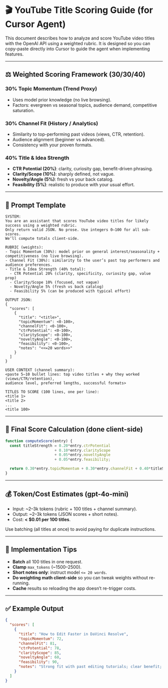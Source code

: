 # 🎬 YouTube Title Scoring Guide (for Cursor Agent)

This document describes how to analyze and score YouTube video titles with the OpenAI API using a weighted rubric. It is designed so you can copy-paste directly into Cursor to guide the agent when implementing features.

---

## ⚖️ Weighted Scoring Framework (30/30/40)

### 30% Topic Momentum (Trend Proxy)

- Uses model prior knowledge (no live browsing).
- Factors: evergreen vs seasonal topics, audience demand, competitive saturation.

### 30% Channel Fit (History / Analytics)

- Similarity to top-performing past videos (views, CTR, retention).
- Audience alignment (beginner vs advanced).
- Consistency with your proven formats.

### 40% Title & Idea Strength

- **CTR Potential (20%)**: clarity, curiosity gap, benefit-driven phrasing.
- **Clarity/Scope (10%)**: sharply defined, not vague.
- **Novelty/Angle (5%)**: fresh vs your back catalog.
- **Feasibility (5%)**: realistic to produce with your usual effort.

---

## 📝 Prompt Template

```text
SYSTEM:
You are an assistant that scores YouTube video titles for likely success using a weighted rubric.
Only return valid JSON. No prose. Use integers 0–100 for all sub-scores.
We’ll compute totals client-side.

RUBRIC (weights):
- Topic Momentum (30%): model prior on general interest/seasonality + competitiveness (no live browsing).
- Channel Fit (30%): similarity to the user’s past top performers and audience preferences.
- Title & Idea Strength (40% total):
  - CTR Potential 20% (clarity, specificity, curiosity gap, value prop)
  - Clarity/Scope 10% (focused, not vague)
  - Novelty/Angle 5% (fresh vs back catalog)
  - Feasibility 5% (can be produced with typical effort)

OUTPUT JSON:
{
  "scores": [
    {
      "title": "<title>",
      "topicMomentum": <0-100>,
      "channelFit": <0-100>,
      "ctrPotential": <0-100>,
      "clarityScope": <0-100>,
      "noveltyAngle": <0-100>,
      "feasibility": <0-100>,
      "notes": "<<=20 words>>"
    }
  ]
}

USER CONTEXT (channel summary):
<paste 5–10 bullet lines: top video titles + why they worked (views/CTR/retention),
audience level, preferred lengths, successful formats>

TITLES TO SCORE (100 lines, one per line):
<title 1>
<title 2>
...
<title 100>
```

---

## 🧮 Final Score Calculation (done client-side)

```js
function computeScore(entry) {
  const titleStrength = 0.20*entry.ctrPotential
                      + 0.10*entry.clarityScope
                      + 0.05*entry.noveltyAngle
                      + 0.05*entry.feasibility;

  return 0.30*entry.topicMomentum + 0.30*entry.channelFit + 0.40*titleStrength;
}
```

---

## 💰 Token/Cost Estimates (gpt-4o-mini)

- Input: \~2–3k tokens (rubric + 100 titles + channel summary).
- Output: \~2–3k tokens (JSON scores + short notes).
- Cost: **< \$0.01 per 100 titles**.

Use batching (all titles at once) to avoid paying for duplicate instructions.

---

## 🔧 Implementation Tips

- **Batch** all 100 titles in one request.
- **Clamp** `max_tokens` (\~1500–2500).
- **Short notes only**: instruct model `<= 20 words`.
- **Do weighting math client-side** so you can tweak weights without re-running.
- **Cache** results so reloading the app doesn’t re-trigger costs.

---

## ✅ Example Output

```json
{
  "scores": [
    {
      "title": "How to Edit Faster in DaVinci Resolve",
      "topicMomentum": 72,
      "channelFit": 81,
      "ctrPotential": 78,
      "clarityScope": 85,
      "noveltyAngle": 60,
      "feasibility": 90,
      "notes": "Strong fit with past editing tutorials; clear benefit; slightly common topic."
    }
  ]
}
```

